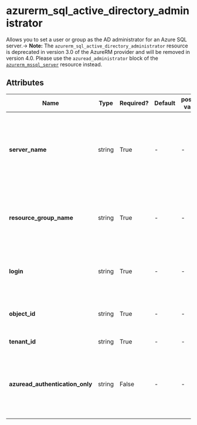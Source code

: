# azurerm_sql_active_directory_administrator

Allows you to set a user or group as the AD administrator for an Azure SQL server.-> **Note:** The `azurerm_sql_active_directory_administrator` resource is deprecated in version 3.0 of the AzureRM provider and will be removed in version 4.0. Please use the `azuread_administrator` block of the [`azurerm_mssql_server`](https://registry.terraform.io/providers/hashicorp/azurerm/latest/docs/resources/mssql_server) resource instead.

## Attributes

| Name | Type | Required? | Default  | possible values | Description |
| ---- | ---- | --------- | -------- | ----------- | ----------- |
| **server_name** | string | True | -  |  -  | The name of the SQL Server on which to set the administrator. Changing this forces a new resource to be created. | 
| **resource_group_name** | string | True | -  |  -  | The name of the resource group for the SQL server. Changing this forces a new resource to be created. | 
| **login** | string | True | -  |  -  | The login name of the principal to set as the server administrator | 
| **object_id** | string | True | -  |  -  | The ID of the principal to set as the server administrator | 
| **tenant_id** | string | True | -  |  -  | The Azure Tenant ID | 
| **azuread_authentication_only** | string | False | -  |  -  | Specifies whether only AD Users and administrators can be used to login (`true`) or also local database users (`false`). | 

